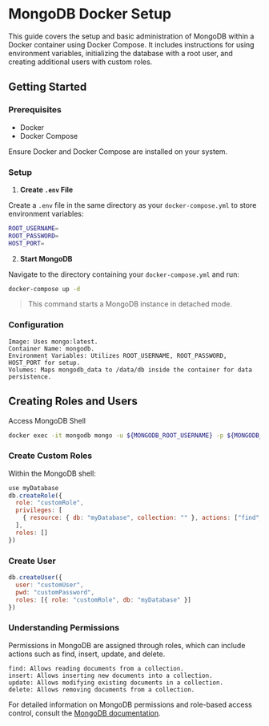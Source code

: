 # MongoDB Docker Setup

This guide covers the setup and basic administration of MongoDB within a Docker container using Docker Compose. It includes instructions for using environment variables, initializing the database with a root user, and creating additional users with custom roles.

## Getting Started

### Prerequisites

- Docker
- Docker Compose

Ensure Docker and Docker Compose are installed on your system.

### Setup

1. **Create `.env` File**

Create a `.env` file in the same directory as your `docker-compose.yml` to store environment variables:

```bash
ROOT_USERNAME=
ROOT_PASSWORD=
HOST_PORT=
```


2. **Start MongoDB**

Navigate to the directory containing your `docker-compose.yml` and run:

```bash
docker-compose up -d
```


>This command starts a MongoDB instance in detached mode.

### Configuration

    Image: Uses mongo:latest.
    Container Name: mongodb.
    Environment Variables: Utilizes ROOT_USERNAME, ROOT_PASSWORD, HOST_PORT for setup.
    Volumes: Maps mongodb_data to /data/db inside the container for data persistence.

## Creating Roles and Users
Access MongoDB Shell
```bash
docker exec -it mongodb mongo -u ${MONGODB_ROOT_USERNAME} -p ${MONGODB_ROOT_PASSWORD} --authenticationDatabase admin
```

### Create Custom Roles

Within the MongoDB shell:

```javascript
use myDatabase
db.createRole({
  role: "customRole",
  privileges: [
    { resource: { db: "myDatabase", collection: "" }, actions: ["find", "insert", "update"] },
  ],
  roles: []
})

```

### Create User
```javascript
db.createUser({
  user: "customUser",
  pwd: "customPassword",
  roles: [{ role: "customRole", db: "myDatabase" }]
})

```

### Understanding Permissions

Permissions in MongoDB are assigned through roles, which can include actions such as find, insert, update, and delete.

    find: Allows reading documents from a collection.
    insert: Allows inserting new documents into a collection.
    update: Allows modifying existing documents in a collection.
    delete: Allows removing documents from a collection.

For detailed information on MongoDB permissions and role-based access control, consult the [MongoDB documentation](https://www.mongodb.com/docs/manual/core/authorization/).